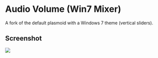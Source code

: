 # Audio Volume (Win7 Mixer)

A fork of the default plasmoid with a Windows 7 theme (vertical sliders).

## Screenshot

![](https://i.imgur.com/rNLMN29.png)
